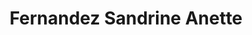 ---
title: "Fernandez Sandrine Anette"
url: /sainte-tulle/fernandez-sandrine-anette/
shop: beauté
---
